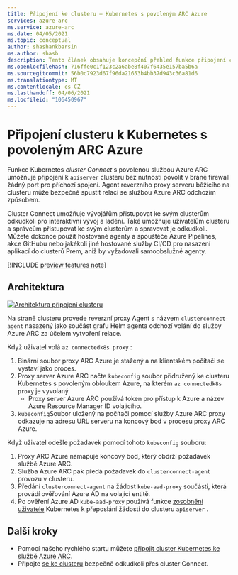 ```yaml
---
title: Připojení ke clusteru – Kubernetes s povoleným ARC Azure
services: azure-arc
ms.service: azure-arc
ms.date: 04/05/2021
ms.topic: conceptual
author: shashankbarsin
ms.author: shasb
description: Tento článek obsahuje koncepční přehled funkce připojení clusteru s povoleným Kubernetes ARC Azure.
ms.openlocfilehash: 716ffe0c1f123c2a6abe8f407f6435e157ba5b6a
ms.sourcegitcommit: 56b0c7923d67f96da21653b4bb37d943c36a81d6
ms.translationtype: MT
ms.contentlocale: cs-CZ
ms.lasthandoff: 04/06/2021
ms.locfileid: "106450967"
---
```

# <a name="cluster-connect-on-azure-arc-enabled-kubernetes"></a>Připojení clusteru k Kubernetes s povoleným ARC Azure

Funkce Kubernetes *cluster Connect* s povolenou službou Azure ARC umožňuje připojení k `apiserver` clusteru bez nutnosti povolit v bráně firewall žádný port pro příchozí spojení. Agent reverzního proxy serveru běžícího na clusteru může bezpečně spustit relaci se službou Azure ARC odchozím způsobem. 

Cluster Connect umožňuje vývojářům přistupovat ke svým clusterům odkudkoli pro interaktivní vývoj a ladění. Také umožňuje uživatelům clusteru a správcům přistupovat ke svým clusterům a spravovat je odkudkoli. Můžete dokonce použít hostované agenty a spouštěče Azure Pipelines, akce GitHubu nebo jakékoli jiné hostované služby CI/CD pro nasazení aplikací do clusterů Prem, aniž by vyžadovali samoobslužné agenty.

[!INCLUDE [preview features note](./includes/preview/preview-callout.md)]

## <a name="architecture"></a>Architektura

[![Architektura ](./media/conceptual-cluster-connect.png) připojení clusteru](./media/conceptual-cluster-connect.png#lightbox)

Na straně clusteru provede reverzní proxy Agent s názvem `clusterconnect-agent` nasazený jako součást grafu Helm agenta odchozí volání do služby Azure ARC za účelem vytvoření relace.

Když uživatel volá `az connectedk8s proxy` :
1. Binární soubor proxy ARC Azure je stažený a na klientském počítači se vystaví jako proces. 
1. Proxy server Azure ARC načte `kubeconfig` soubor přidružený ke clusteru Kubernetes s povoleným obloukem Azure, na kterém `az connectedk8s proxy` je vyvolaný.
    * Proxy server Azure ARC používá token pro přístup k Azure a název Azure Resource Manager ID volajícího. 
1. `kubeconfig`Soubor uložený na počítači pomocí služby Azure ARC proxy odkazuje na adresu URL serveru na koncový bod v procesu proxy ARC Azure.

Když uživatel odešle požadavek pomocí tohoto `kubeconfig` souboru:
1. Proxy ARC Azure namapuje koncový bod, který obdrží požadavek službě Azure ARC. 
1. Služba Azure ARC pak předá požadavek do `clusterconnect-agent` provozu v clusteru. 
1. Předání `clusterconnect-agent` na žádost `kube-aad-proxy` součásti, která provádí ověřování Azure AD na volající entitě. 
1. Po ověření Azure AD `kube-aad-proxy` používá funkce [zosobnění uživatele](https://kubernetes.io/docs/reference/access-authn-authz/authentication/#user-impersonation) Kubernetes k přeposlání žádosti do clusteru `apiserver` .

## <a name="next-steps"></a>Další kroky

* Pomocí našeho rychlého startu můžete [připojit cluster Kubernetes ke službě Azure ARC](./quickstart-connect-cluster.md).
* Připojte [se ke clusteru](./cluster-connect.md) bezpečně odkudkoli přes cluster Connect.